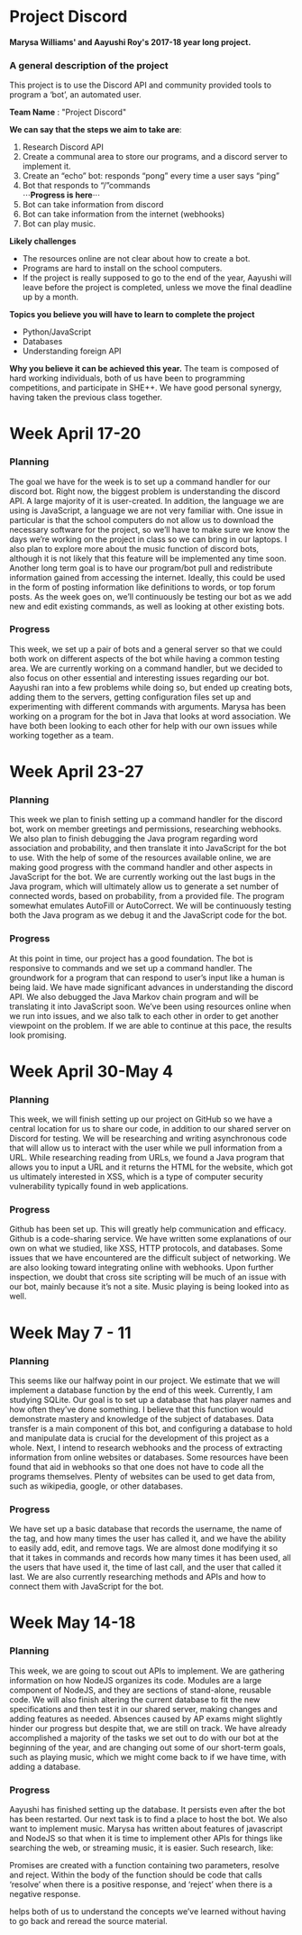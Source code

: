 # Project Discord
#### Marysa Williams' and Aayushi Roy's 2017-18 year long project.

### A general description of the project
This project is to use the Discord API and community provided tools to program a ‘bot’, an automated user.

**Team Name** : "Project Discord"


**We can say that the steps we aim to take are**:
1. Research Discord API
2. Create a communal area to store our programs, and a discord server to implement it.
3. Create an “echo” bot: responds “pong” every time a user says “ping”
4. Bot that responds to “/”commands  
   ⋅⋅⋅**Progress is here**⋅⋅⋅
5. Bot can take information from discord
6. Bot can take information from the internet  (webhooks)
7. Bot can play music.

**Likely challenges** 
  * The resources online are not clear about how to create a bot.
  * Programs are hard to install on the school computers.
  * If the project is really supposed to go to the end of the year, Aayushi will leave before the project is completed, unless we move the final deadline up by a month.

**Topics you believe you will have to learn to complete the project**
  * Python/JavaScript
  * Databases
  * Understanding foreign API

**Why you believe it can be achieved this year.**
The team is composed of hard working individuals, both of us have been to programming competitions, and participate in SHE++. We have good personal synergy, having taken the previous class together.

# Week April 17-20
### Planning
The goal we have for the week is to set up a command handler for our discord bot. Right now, the biggest problem is understanding the discord API. A large majority of it is user-created. In addition, the language we are using is JavaScript, a language we are not very familiar with. One issue in particular is that the school computers do not allow us to download the necessary software for the project, so we’ll have to make sure we know the days we’re working on the project in class so we can bring in our laptops. I also plan to explore more about the music function of discord bots, although it is not likely that this feature will be implemented any time soon. Another long term goal is to have our program/bot pull and redistribute information gained from accessing the internet. Ideally, this could be used in the form of posting information like definitions to words, or top forum posts. As the week goes on, we’ll continuously be testing our bot as we add new and edit existing commands, as well as looking at other existing bots.

### Progress
This week, we set up a pair of bots and a general server so that we could both work on different aspects of the bot while having a common testing area. We are currently working on a command handler, but we decided to also focus on other essential and interesting issues regarding our bot. Aayushi ran into a few problems while doing so, but ended up creating bots, adding them to the servers, getting configuration files set up and experimenting with different commands with arguments. Marysa has been working on a program for the bot in Java that looks at word association. We have both been looking to each other for help with our own issues while working together as a team.

# Week April 23-27
### Planning
This week we plan to finish setting up a command handler for the discord bot, work on member greetings and permissions, researching webhooks. We also plan to finish debugging the Java program regarding word association and probability, and then translate it into JavaScript for the bot to use. With the help of some of the resources available online, we are making good progress with the command handler and other aspects in JavaScript for the bot. We are currently working out the last bugs in the Java program, which will ultimately allow us to generate a set number of connected words, based on probability, from a provided file. The program somewhat emulates AutoFill or AutoCorrect. We will be continuously testing both the Java program as we debug it and the JavaScript code for the bot.

### Progress
At this point in time, our project has a good foundation. The bot is responsive to commands and we set up a command handler. The groundwork for a program that can respond to user’s input like a human is being laid. We have made significant advances in understanding the discord API. We also debugged the Java Markov chain program and will be translating it into JavaScript soon. We’ve been using resources online when we run into issues, and we also talk to each other in order to get another viewpoint on the problem. If we are able to continue at this pace, the results look promising. 

# Week April 30-May 4
### Planning
This week, we will finish setting up our project on GitHub so we have a central location for us to share our code, in addition to our shared server on Discord for testing. We will be researching and writing asynchronous code that will allow us to interact with the user while we pull information from a URL. While researching reading from URLs, we found a Java program that allows you to input a URL and it returns the HTML for the website, which got us ultimately interested in XSS, which is a type of computer security vulnerability typically found in web applications.

### Progress
Github has been set up. This will greatly help communication and efficacy. Github is a code-sharing service. We have written some explanations of our own on what we studied, like XSS, HTTP protocols, and databases. Some issues that we have encountered are the difficult subject of networking. We are also looking toward integrating online with webhooks. Upon further inspection, we doubt that cross site scripting will be much of an issue with our bot, mainly because it’s not a site. Music playing is being looked into as well.

# Week May 7 - 11
### Planning
This seems like our halfway point in our project. We estimate that we will implement a database function by the end of this week. Currently, I am studying SQLite. Our goal is to set up a database that has player names and how often they’ve done something. I believe that this function would demonstrate mastery and knowledge of the subject of databases. Data transfer is a main component of this bot, and configuring a database to hold and manipulate data is crucial for the development of this project as a whole. Next, I intend to research webhooks and the process of extracting information from online websites or databases. Some resources have been found that aid in webhooks so that one does not have to code all the programs themselves. Plenty of websites can be used to get data from, such as wikipedia, google, or other databases. 

### Progress
We have set up a basic database that records the username, the name of the tag, and how many times the user has called it, and we have the ability to easily add, edit, and remove tags. We are almost done modifying it so that it takes in commands and records how many times it has been used, all the users that have used it, the time of last call, and the user that called it last. We are also currently researching methods and APIs and how to connect them with JavaScript for the bot. 

# Week May 14-18
### Planning
This week, we are going to scout out APIs to implement. We are gathering information on how NodeJS organizes its code. Modules are a large component of NodeJS, and they are sections of stand-alone, reusable code. We will also finish altering the current database to fit the new specifications and then test it in our shared server, making changes and adding features as needed. Absences caused by AP exams might slightly hinder our progress but despite that, we are still on track. We have already accomplished a majority of the tasks we set out to do with our bot at the beginning of the year, and are changing out some of our short-term goals, such as playing music, which we might come back to if we have time, with adding a database.

### Progress
Aayushi has finished setting up the database. It persists even after the bot has been restarted. Our next task is to find a place to host the bot. We also want to implement music. Marysa has written about features of javascript and NodeJS so that when it is time to implement other APIs for things like searching the web, or streaming music, it is easier. Such research, like:

Promises are created with a function containing two parameters, resolve and reject. Within the body of the function should be code that calls ‘resolve’ when there is a positive response, and ‘reject’ when there is a negative response.

helps both of us to understand the concepts we’ve learned without having to go back and reread the source material.


